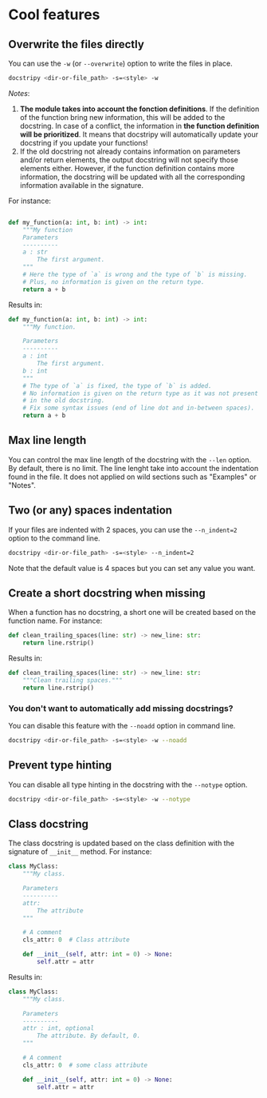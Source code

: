 
# Cool features

## Overwrite the files directly

You can use the `-w` (or `--overwrite`) option to write the files in place.

```bash
docstripy <dir-or-file_path> -s=<style> -w
```

*Notes*:

1) **The module takes into account the fonction definitions**.
If the definition of the function bring new information, this will be added to the docstring.
In case of a conflict, the information in **the function definition will be prioritized**.
It means that docstripy will automatically update your docstring if you update your functions!
2) If the old docstring not already contains information on parameters and/or
return elements, the output docstring will not specify those elements either.
However, if the function definition contains more information, the docstring will
be updated with all the corresponding information available in the signature.

For instance:

```python

def my_function(a: int, b: int) -> int:
    """My function
    Parameters
    ----------
    a : str
        The first argument.
    """
    # Here the type of `a` is wrong and the type of `b` is missing.
    # Plus, no information is given on the return type.
    return a + b
```

Results in:

```python
def my_function(a: int, b: int) -> int:
    """My function.

    Parameters
    ----------
    a : int
        The first argument.
    b : int
    """
    # The type of `a` is fixed, the type of `b` is added.
    # No information is given on the return type as it was not present
    # in the old docstring.
    # Fix some syntax issues (end of line dot and in-between spaces).
    return a + b
```

## Max line length

You can control the max line length of the docstring with the `--len` option.
By default, there is no limit. The line lenght take into account the indentation
found in the file. It does not applied on wild sections such as "Examples" or "Notes".

## Two (or any) spaces indentation

If your files are indented with 2 spaces, you can use the `--n_indent=2` option to
the command line.

```bash
docstripy <dir-or-file_path> -s=<style> --n_indent=2
```

Note that the default value is 4 spaces but you can set any value you want.

## Create a short docstring when missing

When a function has no docstring, a short one will be created based on
the function name. For instance:

```python
def clean_trailing_spaces(line: str) -> new_line: str:
    return line.rstrip()
```

Results in:

```python
def clean_trailing_spaces(line: str) -> new_line: str:
    """Clean trailing spaces."""
    return line.rstrip()
```

### You don't want to automatically add missing docstrings?

You can disable this feature with the `--noadd` option
in command line.

```bash
docstripy <dir-or-file_path> -s=<style> -w --noadd
```

## Prevent type hinting

You can disable all type hinting in the docstring with the `--notype` option.

```bash
docstripy <dir-or-file_path> -s=<style> -w --notype
```

## Class docstring

The class docstring is updated based on the class definition with the signature
of `__init__` method. For instance:

```python
class MyClass:
    """My class.

    Parameters
    ----------
    attr:
        The attribute
    """

    # A comment
    cls_attr: 0  # Class attribute

    def __init__(self, attr: int = 0) -> None:
        self.attr = attr
```

Results in:

```python
class MyClass:
    """My class.

    Parameters
    ----------
    attr : int, optional
        The attribute. By default, 0.
    """

    # A comment
    cls_attr: 0  # some class attribute

    def __init__(self, attr: int = 0) -> None:
        self.attr = attr
```
